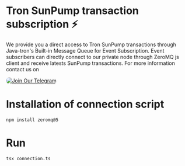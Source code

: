 # Tron SunPump transaction subscription ⚡️

We provide you a direct access to Tron SunPump transactions through Java-tron's Built-in Message Queue for Event Subscription.  Event subscribers can directly connect to our private node through ZeroMQ js client and receive latests SunPump transactions. For more information contact us on

 <a href="https://t.me/theltx">
        <img style="border-radius: 8px;" src="https://img.shields.io/badge/Get_Access-On_Telegram-%232CA5E0?style=for-the-badge&logo=telegram&logoColor=white" alt="Join Our Telegram">
    </a>


# Installation of connection script
````
npm install zeromq@5
````

# Run 
````
tsx connection.ts
````
